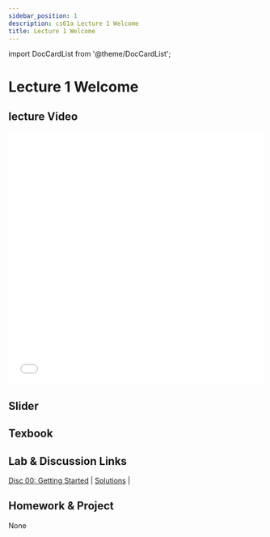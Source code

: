 ```yaml
---
sidebar_position: 1
description: cs61a Lecture 1 Welcome
title: Lecture 1 Welcome
---
```


import DocCardList from '@theme/DocCardList';


# Lecture 1 Welcome
## lecture Video

<iframe src="//player.bilibili.com/player.html?aid=277746636&bvid=BV17c411f78k&cid=1311465503&p=1&high_quality=1&danmaku=0" scrolling="no" border="0" frameborder="no" framespacing="0" allowfullscreen="true" allowfullscreen="allowfullscreen" width="100%" height="500" scrolling="no" frameborder="0" sandbox="allow-top-navigation allow-same-origin allow-forms allow-scripts"> </iframe>

## Slider

## Texbook


## Lab & Discussion Links
[Disc 00: Getting Started](../dis/disc00.md) | [Solutions](../dis/sol-disc00.md) | 

## Homework & Project
None


<DocCardList />

